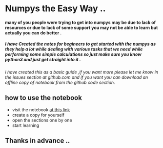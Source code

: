 # Numpys the Easy Way ..

#### many of you people were trying to get into numpys may be due to lack of resources or due to lack of some support you may not be able to learn but actually you can do better .

##### I have Created the notes for begineers to get started with the numpys as they help a lot while dealing with various tasks that we  need while performing some simple calculations so just make sure you know python3 and just get straight into it .

 *i have created this as a basic guide ,if you want more please let me know in the issues section at github.com   and if you want you can download an offline copy of notebook from the github code section.*
 
## how to use the notebook  

* visit the  notebook <a href = "https://colab.research.google.com/drive/1TVw5CNk-_4Y16ZJUjEcfGbS2ZkSXCESb"> at this link</a>
* create a copy for yourself 
* open the sections one by one 
* start learning

## Thanks in advance .. 
